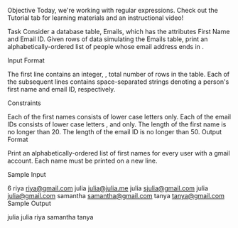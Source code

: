 Objective
Today, we're working with regular expressions. Check out the Tutorial tab for learning materials and an instructional video!

Task
Consider a database table, Emails, which has the attributes First Name and Email ID. Given rows of data simulating the Emails table, print an alphabetically-ordered list of people whose email address ends in .

Input Format

The first line contains an integer, , total number of rows in the table.
Each of the subsequent lines contains space-separated strings denoting a person's first name and email ID, respectively.

Constraints

Each of the first names consists of lower case letters only.
Each of the email IDs consists of lower case letters , and only.
The length of the first name is no longer than 20.
The length of the email ID is no longer than 50.
Output Format

Print an alphabetically-ordered list of first names for every user with a gmail account. Each name must be printed on a new line.

Sample Input

6
riya riya@gmail.com
julia julia@julia.me
julia sjulia@gmail.com
julia julia@gmail.com
samantha samantha@gmail.com
tanya tanya@gmail.com
Sample Output

julia
julia
riya
samantha
tanya
